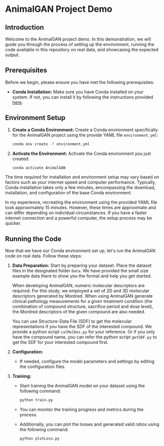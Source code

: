 # AnimalGAN Project Demo

## Introduction

Welcome to the AnimalGAN project demo. In this demonstration, we will guide you through the process of setting up the
environment, running the code available in this repository on real data, and showcasing the expected output.

## Prerequisites

Before we begin, please ensure you have met the following prerequisites:

- **Conda Installation:** Make sure you have Conda installed on your system. If not, you can install it by following the
  instructions provided [here](https://docs.conda.io/projects/conda/en/latest/user-guide/install/index.html).

## Environment Setup

1. **Create a Conda Environment:** Create a Conda environment specifically for the AnimalGAN project using the provide
   YAML file `environment.yml`:

   ```bash
   conda env create -f environment.yml
   ```

2. **Activate the Environment:** Activate the Conda environment you just created:

   ```bash
   conda activate AnimalGAN
   ```

The time required for installation and environment setup may vary based on factors such as your internet speed and
computer performance. Typically, Conda installation takes only a few minutes, encompassing the download, installation,
and configuration of the base Conda environment.

In my experience, recreating the environment using the provided YAML file took approximately 15 minutes. However, these
times are approximate and can differ depending on individual circumstances. If you have a faster internet connection and
a powerful computer, the setup process may be quicker.

## Running the Code

Now that we have our Conda environment set up, let's run the AnimalGAN code on real data. Follow these steps:

1. **Data Preparation:**
   Start by preparing your dataset. Place the dataset files in the designated folder `Data`. We
   have provided the small size example data there to show you the format and help you get started.<br>

   When developing AnimalGAN, numeric molecular descriptors are required. For this study, we employed a set of 2D and 3D
   molecular descriptors generated by Mordred. When using AnimalGAN generate clinical pathology measurements for a given
   treatment condition (the combination of compound structure, sacrifice period and dose level), the Mordred descriptors
   of the given compound are also needed.<br>

   You can use Structure-Data File (SDF) to get the molecular representations if you have the SDF of the interested
   compound. We provide a python script `calMolDes.py` for your reference. Or if you only have the compound name, you
   can refer the python script `getSDF.py` to get the SDF for your interested compound first.


2. **Configuration:**
    - If needed, configure the model parameters and settings by editing the configuration files.

3. **Training:**
    - Start training the AnimalGAN model on your dataset using the following command:

      ```bash
      python train.py
      ```

    - You can monitor the training progress and metrics during the process.

    - Additionally, you can plot the losses and generated valid ratios using the following command:

      ```bash
      python plotLoss.py
      ```
